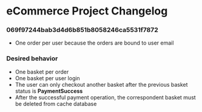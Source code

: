 # eCommerce Project Changelog

### 069f97244bab3d4d6b851b8058246ca5531f7872

- One order per user because the orders are bound to user email

### Desired behavior

- One basket per order
- One basket per user login
- The user can only checkout another basket after the previous basket status is **PaymentSuccess**
- After the successful payment operation, the correspondent basket must be deleted from cache database 
